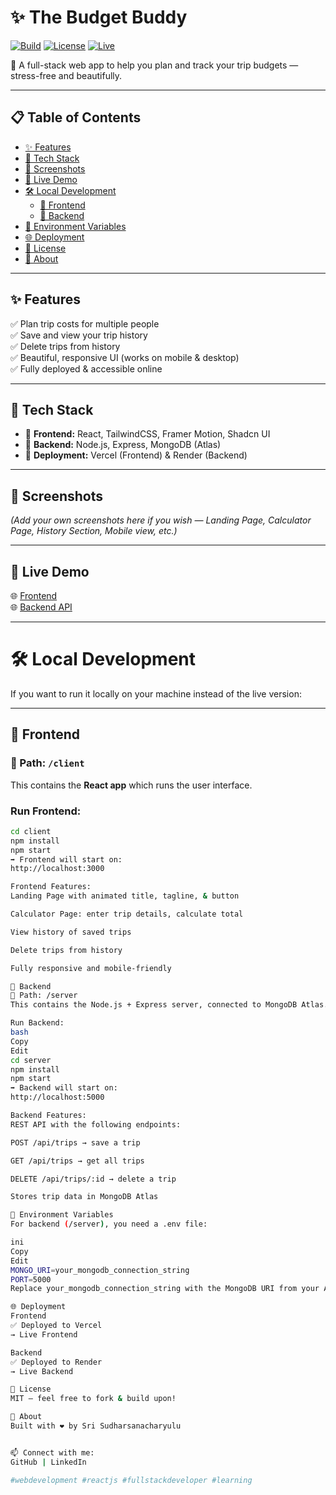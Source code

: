 # ✨ The Budget Buddy

[![Build](https://img.shields.io/badge/build-passing-brightgreen)](https://vercel.com)
[![License](https://img.shields.io/badge/license-MIT-blue.svg)](LICENSE)
[![Live](https://img.shields.io/badge/demo-online-success)](https://the-budget-buddy-ezj94n2t2.vercel.app/)

🚀 A full-stack web app to help you plan and track your trip budgets — stress-free and beautifully.

---

## 📋 Table of Contents
- [✨ Features](#-features)
- [🧰 Tech Stack](#-tech-stack)
- [📸 Screenshots](#-screenshots)
- [🚀 Live Demo](#-live-demo)
- [🛠️ Local Development](#-️local-development)
  - [🔷 Frontend](#-frontend)
  - [🔷 Backend](#-backend)
- [📄 Environment Variables](#-environment-variables)
- [🌐 Deployment](#-deployment)
- [📜 License](#-license)
- [👋 About](#-about)

---

## ✨ Features
✅ Plan trip costs for multiple people  
✅ Save and view your trip history  
✅ Delete trips from history  
✅ Beautiful, responsive UI (works on mobile & desktop)  
✅ Fully deployed & accessible online  

---

## 🧰 Tech Stack
- 🔷 **Frontend:** React, TailwindCSS, Framer Motion, Shadcn UI
- 🔷 **Backend:** Node.js, Express, MongoDB (Atlas)
- 🔷 **Deployment:** Vercel (Frontend) & Render (Backend)

---

## 📸 Screenshots
*(Add your own screenshots here if you wish — Landing Page, Calculator Page, History Section, Mobile view, etc.)*

---

## 🚀 Live Demo
🌐 [Frontend](https://the-budget-buddy-ezj94n2t2.vercel.app/)  
🌐 [Backend API](https://the-budget-buddy.onrender.com/api/trips)

---

# 🛠️ Local Development

If you want to run it locally on your machine instead of the live version:

---

## 🔷 Frontend

### 📂 Path: `/client`

This contains the **React app** which runs the user interface.

### Run Frontend:
```bash
cd client
npm install
npm start
➡️ Frontend will start on:
http://localhost:3000

Frontend Features:
Landing Page with animated title, tagline, & button

Calculator Page: enter trip details, calculate total

View history of saved trips

Delete trips from history

Fully responsive and mobile-friendly

🔷 Backend
📂 Path: /server
This contains the Node.js + Express server, connected to MongoDB Atlas.

Run Backend:
bash
Copy
Edit
cd server
npm install
npm start
➡️ Backend will start on:
http://localhost:5000

Backend Features:
REST API with the following endpoints:

POST /api/trips → save a trip

GET /api/trips → get all trips

DELETE /api/trips/:id → delete a trip

Stores trip data in MongoDB Atlas

📄 Environment Variables
For backend (/server), you need a .env file:

ini
Copy
Edit
MONGO_URI=your_mongodb_connection_string
PORT=5000
Replace your_mongodb_connection_string with the MongoDB URI from your Atlas cluster.

🌐 Deployment
Frontend
✅ Deployed to Vercel
→ Live Frontend

Backend
✅ Deployed to Render
→ Live Backend

📜 License
MIT — feel free to fork & build upon!

👋 About
Built with ❤️ by Sri Sudharsanacharyulu


📫 Connect with me:
GitHub | LinkedIn

#webdevelopment #reactjs #fullstackdeveloper #learning